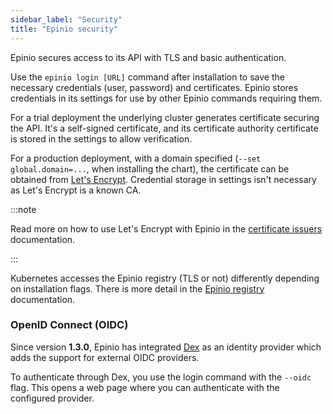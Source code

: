 ```yaml
---
sidebar_label: "Security"
title: "Epinio security"
---
```


<!--TODO:
Should we be saying anything about source code level security, automated
with Dependabot, Snyk, whatever?
-->

Epinio secures access to its API with TLS and basic authentication.

Use the `epinio login [URL]` command after installation to save the necessary credentials (user, password) and certificates.
Epinio stores credentials in its settings for use by other Epinio commands requiring them.

For a trial deployment the underlying cluster generates certificate securing the API.
It's a self-signed certificate, and its certificate authority certificate is stored in the settings to allow verification.

For a production deployment, with a domain specified (`--set global.domain=...`, when installing the chart), the certificate can be obtained from [Let's Encrypt](https://letsencrypt.org/).
Credential storage in settings isn't necessary as Let's Encrypt is a known CA.

:::note

Read more on how to use Let's Encrypt with Epinio in the [certificate issuers](../howtos/other/certificate_issuers.md) documentation.

:::

Kubernetes accesses the Epinio registry (TLS or not) differently depending on installation flags.
There is more detail in the [Epinio registry](../explanations/advanced.md#container-registry) documentation.

### OpenID Connect (OIDC)

Since version **1.3.0**, Epinio has integrated [Dex](https://dexidp.io/) as an identity provider which adds the support for external OIDC providers.

To authenticate through Dex, you use the login command with the `--oidc` flag.
This opens a web page where you can authenticate with the configured provider.
